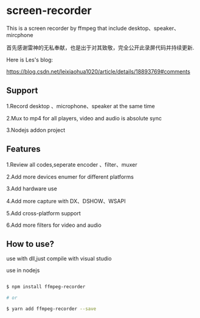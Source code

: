 # screen-recorder
This is a screen recorder by ffmpeg that include desktop、speaker、mircphone

首先感谢雷神的无私奉献，也是出于对其致敬，完全公开此录屏代码并持续更新.

Here is Les's blog:

https://blog.csdn.net/leixiaohua1020/article/details/18893769#comments

## Support

1.Record desktop 、microphone、speaker at the same time

2.Mux to mp4 for all players, video and audio is absolute sync

3.Nodejs addon project

## Features

1.Review all codes,seperate encoder 、filter、muxer

2.Add more devices enumer for different platforms

3.Add hardware use

4.Add more capture with DX、DSHOW、WSAPI

5.Add cross-platform support

6.Add more filters for video and audio


## How to use?

use with dll,just compile with visual studio

use in nodejs
```sh

$ npm install ffmpeg-recorder

# or

$ yarn add ffmpeg-recorder --save

```
